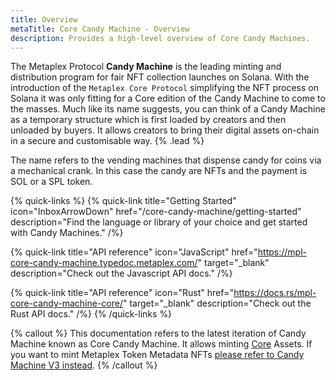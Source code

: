 ```yaml
---
title: Overview
metaTitle: Core Candy Machine - Overview
description: Provides a high-level overview of Core Candy Machines.
---
```


The Metaplex Protocol **Candy Machine** is the leading minting and distribution program for fair NFT collection launches on Solana. With the introduction of the `Metaplex Core Protocol` simplifying the NFT process on Solana it was only fitting for a Core edition of the Candy Machine to come to the masses. Much like its name suggests, you can think of a Candy Machine as a temporary structure which is first loaded by creators and then unloaded by buyers. It allows creators to bring their digital assets on-chain in a secure and customisable way. {% .lead %}

The name refers to the vending machines that dispense candy for coins via a mechanical crank. In this case the candy are NFTs and the payment is SOL or a SPL token.

{% quick-links %}
{% quick-link title="Getting Started" icon="InboxArrowDown" href="/core-candy-machine/getting-started" description="Find the language or library of your choice and get started with Candy Machines." /%}


{% quick-link title="API reference" icon="JavaScript" href="https://mpl-core-candy-machine.typedoc.metaplex.com/" target="_blank" description="Check out the Javascript API docs." /%}


{% quick-link title="API reference" icon="Rust" href="https://docs.rs/mpl-core-candy-machine-core/" target="_blank" description="Check out the Rust API docs." /%}
{% /quick-links %}

{% callout %}
This documentation refers to the latest iteration of Candy Machine known as Core Candy Machine. It allows minting [Core](/core) Assets. If you want to mint Metaplex Token Metadata NFTs [please refer to Candy Machine V3 instead](https://developers.metaplex.com/candy-machine/).
{% /callout %}


